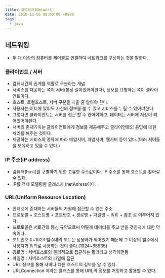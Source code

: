 ```yaml
---
title: 네트워크(Network)
date: 2018-11-06 00:00:00 +0900
tags:
  - java
---
```

## 네트워킹
- 두 대 이상의 컴퓨터를 케이블로 연결하여 네트워크를 구성하는 것을 말한다.


### 클라이언트 / 서버
- 컴퓨터간의 관계를 역활로 구분하는 개념
- 서비스를 제공하는 쪽이 서버(항상 살아있어야한다), 정보를 요청하는 쪽이 클라이언트이다.
- 호스트, 로컬호스트, 서버 구분을 지을 줄 알아야 한다.
- 사용자는 어디에 있어도 자신의 정보를 볼 수 있고 서비스를 누릴 수 있어야한다.
- 그렇다면 클라이언트는 서버를 접근 할 수 있어야하고, 데이터는 서버에 저장이 되어있어야한다.
- 서버의 존재가치는 클라이언트에게 정보를 제공해주고 클라이언트의 응답에 대한 처리를 해주는 것이다.
- 제공하는 서비스의 종류에 따라 메일서버, 파일서버, 웹서버 등이 있다.(여러 서버들을 보유하고 있을 수 있다.)

### IP 주소(IP address)
- 컴퓨터(host)를 구별하기 위한 고유한 주소값이다. IP 주소를 통해 호스트를 찾아갈 수 있다.
- IP를 객체 모델링한 클레스가 InetAdress이다.

### URL(Uniform Resource Location)
- 인터넷에 존재하는 서버들의 자원에 접근할 수 있는 주소
- 프로토콜 + 호스트명 + 포트번호 + 경로명 + 파일명 + 쿼리 + 참조 로 이루어져 있다.
- 프로토콜은 서로간의 통신 규약으로써 어떻게 데이터를 주고 받을 것인지에 대한 약속이다.
- 포트번호 0~1023 범주내의 포트는 상용화가 되어있기 때문에 그 이상의 범주에서 사용자가 임의로 사용하는 것이 좋다.(1024~65535)
- 경로명 : 서버호스트의 물리적으로 접근하는 폴더라고 생각하면됨
- 파일명 : 서버호스트의 파일에 접근
- URL 정보를 통해 서버나 다른 호스트의 정보를 알 수 있다.
- URLConnection 이라는 클래스를 통해 URL의 정보를 저장하고 활용할 수 있다.
